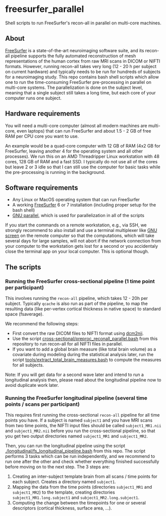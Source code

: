 # freesurfer_parallel
Shell scripts to run FreeSurfer's recon-all in parallel on multi-core machines.


## About

[FreeSurfer](https://freesurfer.net/) is a state-of-the-art neuroimaging software suite, and its recon-all pipeline supports the fully automated reconstruction of mesh representations of the human cortex from raw MRI scans in DICOM or NIFTI formats. However, running recon-all takes very long (12 - 20 h per subject on current hardware) and typically needs to be run for hundreds of subjects for a neuroimaging study. This repo contains bash shell scripts which allow one to run the time-consuming FreeSurfer pre-processing in parallel on multi-core systems. The parallelization is done on the subject level, meaning that a single subject still takes a long time, but each core of your computer runs one subject.

## Hardware requirements

You will need a multi-core computer (almost all modern machines are multi-core, even laptops) that can run FreeSurfer and about 1.5 - 2 GB of free RAM per CPU core you want to use.

An example would be a quad-core computer with 12 GB of RAM (4x2 GB for FreeSurfer, leaving another 4 for the operating system and all other processes). We run this on an AMD Threadripper Linux workstation with 48 cores, 128 GB of RAM and a fast SSD. I typically do not use all of the cores but leave 2 or 3 idle so that I can still use the computer for basic tasks while the pre-processing is running in the background.

## Software requirements

* Any Linux or MacOS operating system that can run FreeSurfer
* A working [FreeSurfer](https://freesurfer.net/) 6 or 7 installation (including proper setup for the bash shell)
* [GNU parallel](https://www.gnu.org/software/parallel/), which is used for parallelization in all of the scripts

If you start the commands on a remote workstation, e.g., via SSH, we strongly recommend to also install and use a terminal multiplexer like [GNU screen](https://www.gnu.org/software/screen/) on the remote computer so that the computations, which will take several days for large samples, will not abort if the network connection from your computer to the workstation gets lost for a second or you accidentaly close the terminal app on your local computer. This is optional though.


## The scripts


### Running the FreeSurfer cross-sectional pipeline (1 time point per participant)

This involves running the `recon-all` pipeline, which takes 12 - 20h per subject. Typically `qcache` is also run as part of the pipeline, to map the resulting data (like per-vertex cortical thickness in native space) to standard space (fsaverage).

We recommend the following steps:

* First convert the raw DICOM files to NIFTI format using [dcm2nii](https://www.nitrc.org/plugins/mwiki/index.php/dcm2nii:MainPage).
* Use the script [cross-sectional/preproc_reconall_parallel.bash](./cross-sectional/preproc_reconall_parallel.bash) from this repository to run recon-all for all NIFTI files in parallel.
* If you want to add a global brain measure (like total brain volume) as a covariate during modeling during the statistical analysis later, run the script [tools/extract_total_brain_measures.bash](./tools/extract_total_brain_measures.bash) to compute the measures for all subjects.

Note: If you will get data for a second wave later and intend to run a longitudinal analysis then, please read about the longitudinal pipeline now to avoid duplicate work later.


### Running the FreeSurfer longitudinal pipeline (several time points / scans per participant)

This requires first running the cross-sectional `recon-all` pipeline for all time points you have. If a subject is named `subject1` and you have MRI scans from two time points, the NIFTI input files should be called `subject1_MR1.nii` and `subject1_MR2.nii` before you run the cross-sectional pipeline, so that you get two output directories named `subject1_MR1` and `subject1_MR2`.

Then, you can run the longitudinal pipeline using the script [./longitudinal/fs_longitudinal_pipeline.bash](./longitudinal/fs_longitudinal_pipeline.bash) from this repo. The script performs 3 tasks which can be run independently, and we recommend to run one after the other and check whether everything finished successfully before moving on to the next step. The 3 steps are:

1) Creating an inter-subject template brain from all scans / time points for each subject. Creates a directory named `subject1`.
2) Mapping the data from the time points (directories `subject1_MR1` and `subject1_MR2`) to the template, creating directories `subject1_MR1.long.subject1` and `subject1_MR2.long.subject1`.
3) Computing the change between the timepoints for one or several descriptors (cortical thickness, surface area, ...).



